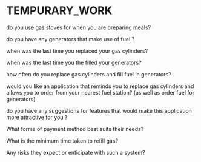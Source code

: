 # TEMPURARY_WORK

do you use gas stoves for when you are preparing meals?

do you have any generators that make use of fuel ?

when was the last time you replaced your gas cylinders?

when was the last time you the filled your generators?

how often do you replace gas cylinders and fill fuel in generators?

would you like an application that reminds you to replace gas cylinders and allows you to order from your nearest fuel station? (as well as order fuel for generators)

do you have any suggestions for features that would make this application more attractive for you ?

What forms of payment method best suits their needs?

What is the minimum time taken to refill gas?

Any risks they expect or enticipate with such a system?




